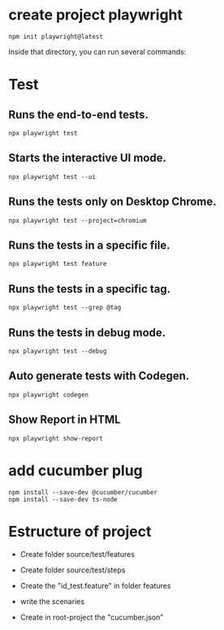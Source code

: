 # create project playwright
    npm init playwright@latest

Inside that directory, you can run several commands:

# Test
## Runs the end-to-end tests.
    npx playwright test

## Starts the interactive UI mode.
    npx playwright test --ui

## Runs the tests only on Desktop Chrome.
    npx playwright test --project=chromium

## Runs the tests in a specific file.
    npx playwright test feature

## Runs the tests in a specific tag.
    npx playwright test --grep @tag

## Runs the tests in debug mode.
    npx playwright test --debug

## Auto generate tests with Codegen.
    npx playwright codegen

## Show Report in HTML
    npx playwright show-report

# add cucumber plug
    npm install --save-dev @cucumber/cucumber
    npm install --save-dev ts-node 

# Estructure of project
* Create folder source/test/features
* Create folder source/test/steps

* Create the "id_test.feature" in folder features
* write the scenaries
* Create in root-project the "cucumber.json"